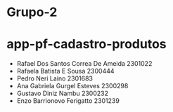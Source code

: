 # Grupo-2
# app-pf-cadastro-produtos
- Rafael Dos Santos Correa De Ameida 2301022
- Rafaela Batista E Sousa 2300444
- Pedro Neri Laino 2301683
- Ana Gabriela Gurgel Esteves 2300298
- Gustavo Diniz Nambu 2300232
- Enzo Barrionovo Ferigatto 2301239
